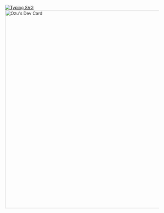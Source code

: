 [![Typing SVG](https://readme-typing-svg.demolab.com?font=Fira+Code&pause=1000&multiline=true&width=435&lines=Hey%2C+I'm+ozu;A+software+%26+web+developer)](https://git.io/typing-svg)
<a href="https://app.daily.dev/ozu"><img src="https://api.daily.dev/devcards/v2/tFdkXMgDGl0TfEZJ5N550.png?r=3y9&type=wide" width="652" alt="Ozu's Dev Card"/></a>
